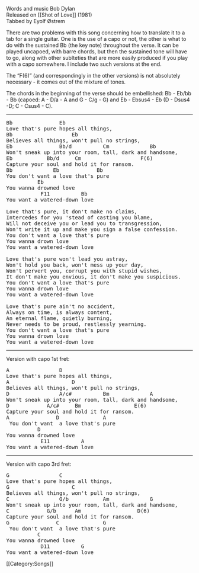Words and music Bob Dylan<br>
Released on [[Shot of Love]] (1981)<br>
Tabbed by Eyolf Østrem

There are two problems with this song concerning how to translate it
to a tab for a single guitar. One is the use of a capo or not, the
other is what to do with the sustained Bb (the key note) throughout
the verse. It can be played uncapoed, with barre chords, but then the
sustained tone will have to go, along with other sublteties that are
more easily produced if you play with a capo somewhere. I include two
such versions at the end.

The “F(6)” (and correspondingly in the other versions) is not
absolutely necessary - it comes out of the mixture of tones.

The chords in the beginning of the verse should be embellished: Bb -
Eb/bb - Bb (capoed: A - D/a - A and G - C/g - G) and Eb - Ebsus4 - Eb
(D - Dsus4 -D; C - Csus4 - C).

----
<pre class="verse">
Bb               Eb
Love that's pure hopes all things,
Bb                   Eb
Believes all things, won't pull no strings,
Eb               Bb/d          Cm             Bb
Won't sneak up into your room, tall, dark and handsome,
Eb           Bb/d     Cm                   F(6)
Capture your soul and hold it for ransom.
Bb             Eb            Bb
You don't want a love that's pure
          Eb
You wanna drowned love
           F11          Bb
You want a watered-down love

Love that's pure, it don't make no claims,
Intercedes for you 'stead of casting you blame,
Will not deceive you or lead you to transgression,
Won't write it up and make you sign a false confession.
You don't want a love that's pure
You wanna drown love
You want a watered-down love

Love that's pure won't lead you astray,
Won't hold you back, won't mess up your day,
Won't pervert you, corrupt you with stupid wishes,
It don't make you envious, it don't make you suspicious.
You don't want a love that's pure
You wanna drown love
You want a watered-down love

Love that's pure ain't no accident,
Always on time, is always content,
An eternal flame, quietly burning,
Never needs to be proud, restlessly yearning.
You don't want a love that's pure
You wanna drown love
You want a watered-down love
</pre>

----
Version with capo 1st fret:

<pre class="verse">
A                D
Love that's pure hopes all things,
A                    D
Believes all things, won't pull no strings,
D                A/c#          Bm             A
Won't sneak up into your room, tall, dark and handsome,
D            A/c#     Bm                 E(6)
Capture your soul and hold it for ransom.
A               D              A
 You don't want  a love that's pure
          D
You wanna drowned love
           E11          A
You want a watered-down love
</pre>

----
Version with capo 3rd fret:

<pre class="verse">
G                C
Love that's pure hopes all things,
G                    C
Believes all things, won't pull no strings,
C                G/b           Am             G
Won't sneak up into your room, tall, dark and handsome,
C            G/b      Am                  D(6)
Capture your soul and hold it for ransom.
G               C              G
 You don't want  a love that's pure
          C
You wanna drowned love
           D11          G
You want a watered-down love
</pre>

[[Category:Songs]]